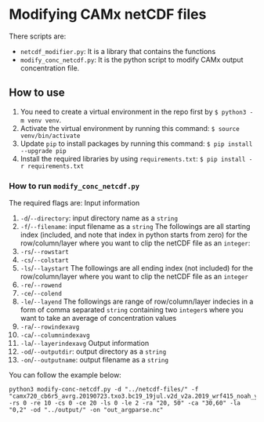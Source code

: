 # Modifying CAMx netCDF files

There scripts are:
- `netcdf_modifier.py`: It is a library that contains the functions
- `modify_conc_netcdf.py`: It is the python script to modify CAMx output concentration file.

## How to use
1. You need to create a virtual environment in the repo first by `$ python3 -m venv venv`.
2. Activate the virtual environment by running this command: `$ source venv/bin/activate`
3. Update `pip` to install packages by running this command: `$ pip install --upgrade pip`
4. Install the required libraries by using `requirements.txt`: `$ pip install -r requirements.txt`

### How to run `modify_conc_netcdf.py`
The required flags are:
Input information
1. `-d`/`--directory`: input directory name as a `string`
2. `-f`/`--filename`: input filename as a `string`
The followings are all starting index (included, and note that index in python starts from zero) for the row/column/layer where you want to clip the netCDF file as an `integer`:
3. `-rs`/`--rowstart`
4. `-cs`/`--colstart`
5. `-ls`/`--laystart`
The followings are all ending index (not included) for the row/column/layer where you want to clip the netCDF file as an `integer`  
6. `-re`/`--rowend`
7. `-ce`/`--colend`
8. `-le`/`--layend`
The followings are range of row/column/layer indecies in a form of comma separated `string` containing two `integer`s where you want to take an average of concentration values
9. `-ra`/`--rowindexavg`
10. `-ca`/`--columnindexavg`
11. `-la`/`--layerindexavg`
Output information
12. `-od`/`--outputdir`: output directory as a `string`
13. `-on`/`--outputname`: output filename as a `string`

You can follow the example below:
```
python3 modify-conc-netcdf.py -d "../netcdf-files/" -f "camx720_cb6r5_avrg.20190723.txo3.bc19_19jul.v2d_v2a.2019_wrf415_noah_ysu_lyr45t30.txs_4km.nc" -rs 0 -re 10 -cs 0 -ce 20 -ls 0 -le 2 -ra "20, 50" -ca "30,60" -la "0,2" -od "../output/" -on "out_argparse.nc"
```